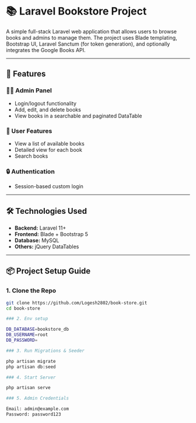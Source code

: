 # 📚 Laravel Bookstore Project

A simple full-stack Laravel web application that allows users to browse books and admins to manage them. The project uses Blade templating, Bootstrap UI, Laravel Sanctum (for token generation), and optionally integrates the Google Books API.

---

## 🚀 Features

### 🧑‍💻 Admin Panel
- Login/logout functionality
- Add, edit, and delete books
- View books in a searchable and paginated DataTable

### 📘 User Features
- View a list of available books
- Detailed view for each book
- Search books

### 🔒 Authentication
- Session-based custom login

---

## 🛠️ Technologies Used

- **Backend:** Laravel 11+
- **Frontend:** Blade + Bootstrap 5
- **Database:** MySQL
- **Others:** jQuery DataTables

---

## 📦 Project Setup Guide

### 1. Clone the Repo

```bash
git clone https://github.com/Logesh2802/book-store.git
cd book-store

### 2. Env setup

DB_DATABASE=bookstore_db
DB_USERNAME=root
DB_PASSWORD=

### 3. Run Migrations & Seeder

php artisan migrate
php artisan db:seed

### 4. Start Server

php artisan serve

### 5. Admin Credentials

Email: admin@example.com
Password: password123

